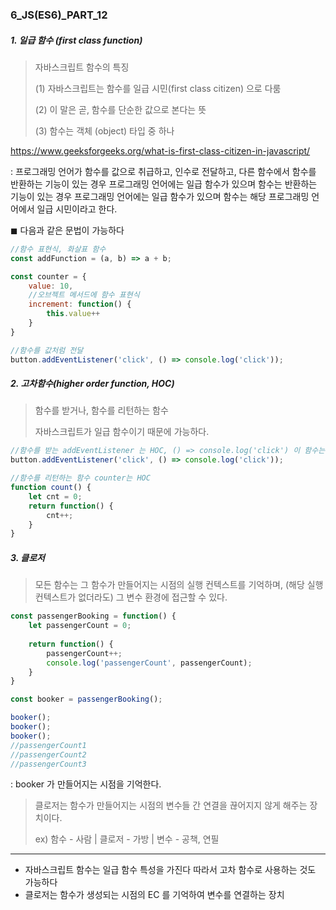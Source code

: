 ### 6_JS(ES6)_PART_12

##### 1. 일급 함수 (first class function)

> 자바스크립트 함수의 특징 
>
> (1) 자바스크립트는 함수를 일급 시민(first class citizen) 으로 다룸
>
> (2) 이 말은 곧, 함수를 단순한 값으로 본다는 뜻 
>
> (3) 함수는 객체 (object) 타입 중 하나 

https://www.geeksforgeeks.org/what-is-first-class-citizen-in-javascript/

: 프로그래밍 언어가 함수를 값으로 취급하고, 인수로 전달하고, 다른 함수에서 함수를 반환하는 기능이 있는 경우 프로그래밍 언어에는 일급 함수가 있으며 함수는 반환하는 기능이 있는 경우 프로그래밍 언어에는 일급 함수가 있으며 함수는 해당 프로그래밍 언어에서 일급 시민이라고 한다. 

◼ 다음과 같은 문법이 가능하다 

```js
//함수 표현식, 화살표 함수 
const addFunction = (a, b) => a + b;

const counter = {
    value: 10, 
    //오브젝트 메서드에 함수 표현식
    increment: function() {
        this.value++
    }
}

//함수를 값처럼 전달 
button.addEventListener('click', () => console.log('click'));
```



##### 2. 고차함수(higher order function, HOC)

> 함수를 받거나, 함수를 리턴하는 함수 
>
> 자바스크립트가 일급 함수이기 때문에 가능하다. 

```js
//함수를 받는 addEventListener 는 HOC, () => console.log('click') 이 함수는 콜백함수 
button.addEventListener('click', () => console.log('click'));

//함수를 리턴하는 함수 counter는 HOC
function count() {
    let cnt = 0;
    return function() {
        cnt++;
    }
}
```



##### 3. 클로저 

> 모든 함수는 그 함수가 만들어지는 시점의 실행 컨텍스트를 기억하며, (해당 실행 컨텍스트가 없더라도) 그 변수 환경에 접근할 수 있다. 

```js
const passengerBooking = function() {
    let passengerCount = 0;
    
    return function() {
        passengerCount++;
        console.log('passengerCount', passengerCount);
    }
}

const booker = passengerBooking();
```

```js
booker();
booker();
booker();
//passengerCount1
//passengerCount2
//passengerCount3
```

: booker 가 만들어지는 시점을 기억한다. 

> 클로저는 함수가 만들어지는 시점의 변수들 간 연결을 끊어지지 않게 해주는 장치이다. 
>
> ex) 함수 - 사람 | 클로저 - 가방 | 변수 - 공책, 연필



---



* 자바스크립트 함수는 일급 함수 특성을 가진다 따라서 고차 함수로 사용하는 것도 가능하다 
* 클로저는 함수가 생성되는 시점의 EC 를 기억하여 변수를 연결하는 장치 


